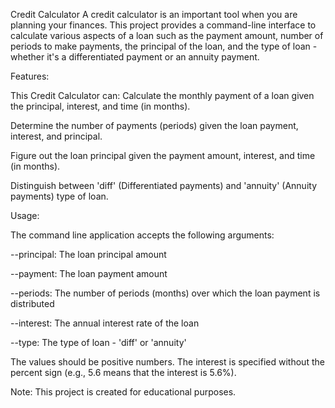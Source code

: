 Credit Calculator
A credit calculator is an important tool when you are planning your finances. This project provides a command-line interface to calculate various aspects of a loan such as the payment amount, number of periods to make payments, the principal of the loan, and the type of loan - whether it's a differentiated payment or an annuity payment.

Features:

This Credit Calculator can:
Calculate the monthly payment of a loan given the principal, interest, and time (in months).

Determine the number of payments (periods) given the loan payment, interest, and principal.

Figure out the loan principal given the payment amount, interest, and time (in months).

Distinguish between 'diff' (Differentiated payments) and 'annuity' (Annuity payments) type of loan.

Usage:

The command line application accepts the following arguments:

--principal: The loan principal amount

--payment: The loan payment amount

--periods: The number of periods (months) over which the loan payment is distributed

--interest: The annual interest rate of the loan

--type: The type of loan - 'diff' or 'annuity'

The values should be positive numbers. The interest is specified without the percent sign (e.g., 5.6 means that the interest is 5.6%).

Note: This project is created for educational purposes.
